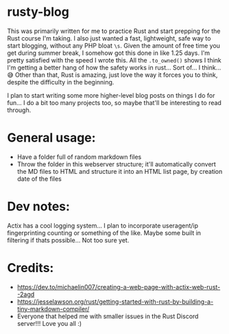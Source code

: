 # rusty-blog

This was primarily written for me to practice Rust and start prepping for the Rust course I'm taking. I also just wanted a fast, lightweight, safe way to start blogging, without any PHP bloat `\s`. Given the amount of free time you get during summer break, I somehow got this done in like 1.25 days. I'm pretty satisfied with the speed I wrote this. All the `.to_owned()` shows I think I'm getting a better hang of how the safety works in rust... Sort of... I think...😅 
Other than that, Rust is amazing, just love the way it forces you to think, despite the difficulty in the beginning.

I plan to start writing some more higher-level blog posts on things I do for fun... I do a bit too many projects too, so maybe that'll be interesting to read through.

# General usage:
- Have a folder full of random markdown files
- Throw the folder in this webserver structure; it'll automatically convert the MD files to HTML and structure it into an HTML list page, by creation date of the files

# Dev notes:
Actix has a cool logging system... I plan to incorporate useragent/ip fingerprinting counting or something of the like. Maybe some built in filtering if thats possible... Not too sure yet.



# Credits:
- https://dev.to/michaelin007/creating-a-web-page-with-actix-web-rust--2agd
- https://jesselawson.org/rust/getting-started-with-rust-by-building-a-tiny-markdown-compiler/
- Everyone that helped me with smaller issues in the Rust Discord server!!! Love you all :)
